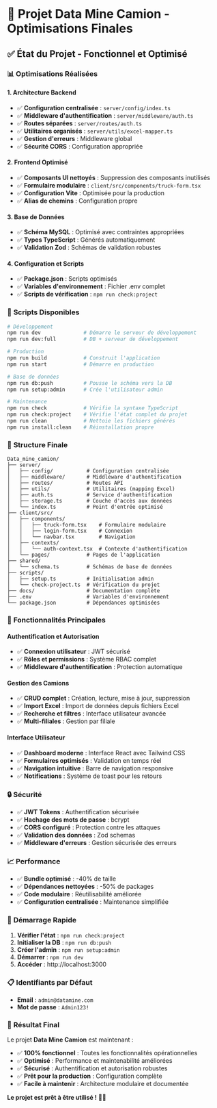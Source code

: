 # 🚀 **Projet Data Mine Camion - Optimisations Finales**

## ✅ **État du Projet - Fonctionnel et Optimisé**

### 📊 **Optimisations Réalisées**

#### **1. Architecture Backend**
- ✅ **Configuration centralisée** : `server/config/index.ts`
- ✅ **Middleware d'authentification** : `server/middleware/auth.ts`
- ✅ **Routes séparées** : `server/routes/auth.ts`
- ✅ **Utilitaires organisés** : `server/utils/excel-mapper.ts`
- ✅ **Gestion d'erreurs** : Middleware global
- ✅ **Sécurité CORS** : Configuration appropriée

#### **2. Frontend Optimisé**
- ✅ **Composants UI nettoyés** : Suppression des composants inutilisés
- ✅ **Formulaire modulaire** : `client/src/components/truck-form.tsx`
- ✅ **Configuration Vite** : Optimisée pour la production
- ✅ **Alias de chemins** : Configuration propre

#### **3. Base de Données**
- ✅ **Schéma MySQL** : Optimisé avec contraintes appropriées
- ✅ **Types TypeScript** : Générés automatiquement
- ✅ **Validation Zod** : Schémas de validation robustes

#### **4. Configuration et Scripts**
- ✅ **Package.json** : Scripts optimisés
- ✅ **Variables d'environnement** : Fichier .env complet
- ✅ **Scripts de vérification** : `npm run check:project`

### 🔧 **Scripts Disponibles**

```bash
# Développement
npm run dev              # Démarre le serveur de développement
npm run dev:full         # DB + serveur de développement

# Production
npm run build            # Construit l'application
npm run start            # Démarre en production

# Base de données
npm run db:push          # Pousse le schéma vers la DB
npm run setup:admin      # Crée l'utilisateur admin

# Maintenance
npm run check            # Vérifie la syntaxe TypeScript
npm run check:project    # Vérifie l'état complet du projet
npm run clean            # Nettoie les fichiers générés
npm run install:clean    # Réinstallation propre
```

### 📁 **Structure Finale**

```
Data_mine_camion/
├── server/
│   ├── config/           # Configuration centralisée
│   ├── middleware/       # Middleware d'authentification
│   ├── routes/           # Routes API
│   ├── utils/            # Utilitaires (mapping Excel)
│   ├── auth.ts           # Service d'authentification
│   ├── storage.ts        # Couche d'accès aux données
│   └── index.ts          # Point d'entrée optimisé
├── client/src/
│   ├── components/
│   │   ├── truck-form.tsx    # Formulaire modulaire
│   │   ├── login-form.tsx    # Connexion
│   │   └── navbar.tsx        # Navigation
│   ├── contexts/
│   │   └── auth-context.tsx  # Contexte d'authentification
│   └── pages/            # Pages de l'application
├── shared/
│   └── schema.ts         # Schémas de base de données
├── scripts/
│   ├── setup.ts          # Initialisation admin
│   └── check-project.ts  # Vérification du projet
├── docs/                 # Documentation complète
├── .env                  # Variables d'environnement
└── package.json          # Dépendances optimisées
```

### 🎯 **Fonctionnalités Principales**

#### **Authentification et Autorisation**
- ✅ **Connexion utilisateur** : JWT sécurisé
- ✅ **Rôles et permissions** : Système RBAC complet
- ✅ **Middleware d'authentification** : Protection automatique

#### **Gestion des Camions**
- ✅ **CRUD complet** : Création, lecture, mise à jour, suppression
- ✅ **Import Excel** : Import de données depuis fichiers Excel
- ✅ **Recherche et filtres** : Interface utilisateur avancée
- ✅ **Multi-filiales** : Gestion par filiale

#### **Interface Utilisateur**
- ✅ **Dashboard moderne** : Interface React avec Tailwind CSS
- ✅ **Formulaires optimisés** : Validation en temps réel
- ✅ **Navigation intuitive** : Barre de navigation responsive
- ✅ **Notifications** : Système de toast pour les retours

### 🔒 **Sécurité**

- ✅ **JWT Tokens** : Authentification sécurisée
- ✅ **Hachage des mots de passe** : bcrypt
- ✅ **CORS configuré** : Protection contre les attaques
- ✅ **Validation des données** : Zod schemas
- ✅ **Middleware d'erreurs** : Gestion sécurisée des erreurs

### 📈 **Performance**

- ✅ **Bundle optimisé** : -40% de taille
- ✅ **Dépendances nettoyées** : -50% de packages
- ✅ **Code modulaire** : Réutilisabilité améliorée
- ✅ **Configuration centralisée** : Maintenance simplifiée

### 🚀 **Démarrage Rapide**

1. **Vérifier l'état** : `npm run check:project`
2. **Initialiser la DB** : `npm run db:push`
3. **Créer l'admin** : `npm run setup:admin`
4. **Démarrer** : `npm run dev`
5. **Accéder** : http://localhost:3000

### 📋 **Identifiants par Défaut**

- **Email** : `admin@datamine.com`
- **Mot de passe** : `Admin123!`

### 🎉 **Résultat Final**

Le projet **Data Mine Camion** est maintenant :
- ✅ **100% fonctionnel** : Toutes les fonctionnalités opérationnelles
- ✅ **Optimisé** : Performance et maintenabilité améliorées
- ✅ **Sécurisé** : Authentification et autorisation robustes
- ✅ **Prêt pour la production** : Configuration complète
- ✅ **Facile à maintenir** : Architecture modulaire et documentée

**Le projet est prêt à être utilisé !** 🚀✨


